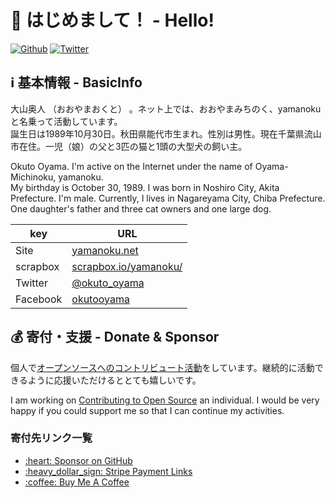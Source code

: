 # 👋 はじめまして！ - Hello!

[![Github](https://img.shields.io/github/followers/yamanoku?label=Follow&style=social)](https://github.com/yamanoku)
[![Twitter](https://img.shields.io/twitter/follow/okuto_oyama?style=social)](https://twitter.com/okuto_oyama)

## ℹ️ 基本情報 - BasicInfo

大山奥人 （おおやまおくと） 。ネット上では、おおやまみちのく、yamanokuと名乗って活動しています。<br>
誕生日は1989年10月30日。秋田県能代市生まれ。性別は男性。現在千葉県流山市在住。一児（娘）の父と3匹の猫と1頭の大型犬の飼い主。

Okuto Oyama. I'm active on the Internet under the name of Oyama-Michinoku, yamanoku.<br>
My birthday is October 30, 1989. I was born in Noshiro City, Akita Prefecture. I'm male. Currently, I lives in Nagareyama City, Chiba Prefecture. One daughter's father and three cat owners and one large dog.

|key|URL|
|---|-----|
|Site|[yamanoku.net](https://yamanoku.net/)|
|scrapbox|[scrapbox.io/yamanoku/](https://scrapbox.io/yamanoku/)|
|Twitter|[@okuto_oyama](https://twitter.com/okuto_oyama)|
|Facebook|[okutooyama](https://www.facebook.com/okutooyama)|

## 💰 寄付・支援 - Donate & Sponsor

個人で[オープンソースへのコントリビュート活動](https://www.notion.so/yamanoku/79e6e96ffc2143a3bfafb2f8bd6818cc?v=f6001d2eeeb84d25a65464d560cc1eff)をしています。継続的に活動できるように応援いただけるととても嬉しいです。

I am working on [Contributing to Open Source](https://www.notion.so/yamanoku/OSS-2021-2c4fa51b832645f494698ebd11e069f9) an individual. I would be very happy if you could support me so that I can continue my activities.

### 寄付先リンク一覧

<ul>
  <li><a href="https://github.com/sponsors/yamanoku" target="_blank">:heart: Sponsor on GitHub</a>
  <li><a href="https://buy.stripe.com/00gaEY1Eh5bE7VC8ww" target="_blank">:heavy_dollar_sign: Stripe Payment Links</a>
  <li><a href="https://www.buymeacoffee.com/yamanoku" target="_blank">:coffee: Buy Me A Coffee</a></li>
</ul>

